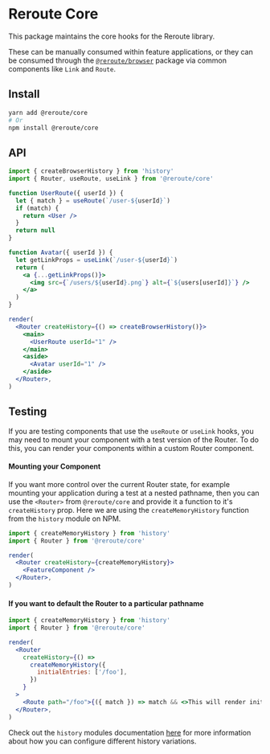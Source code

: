 # Reroute Core

This package maintains the core hooks for the Reroute library.

These can be manually consumed within feature applications, or they can be consumed through the
[`@reroute/browser`](https://github.com/hamlim/reroute/tree/master/browser) package via common
components like `Link` and `Route`.

## Install

```sh
yarn add @reroute/core
# Or
npm install @reroute/core
```

## API

```jsx
import { createBrowserHistory } from 'history'
import { Router, useRoute, useLink } from '@reroute/core'

function UserRoute({ userId }) {
  let { match } = useRoute(`/user-${userId}`)
  if (match) {
    return <User />
  }
  return null
}

function Avatar({ userId }) {
  let getLinkProps = useLink(`/user-${userId}`)
  return (
    <a {...getLinkProps()}>
      <img src={`/users/${userId}.png`} alt={`${users[userId]}`} />
    </a>
  )
}

render(
  <Router createHistory={() => createBrowserHistory()}>
    <main>
      <UserRoute userId="1" />
    </main>
    <aside>
      <Avatar userId="1" />
    </aside>
  </Router>,
)
```

## Testing

If you are testing components that use the `useRoute` or `useLink` hooks, you may need to mount your
component with a test version of the Router. To do this, you can render your components within a
custom Router component.

#### Mounting your Component

If you want more control over the current Router state, for example mounting your application during
a test at a nested pathname, then you can use the `<Router>` from `@reroute/core` and provide it a
function to it's `createHistory` prop. Here we are using the `createMemoryHistory` function from the
`history` module on NPM.

```jsx
import { createMemoryHistory } from 'history'
import { Router } from '@reroute/core'

render(
  <Router createHistory={createMemoryHistory}>
    <FeatureComponent />
  </Router>,
)
```

#### If you want to default the Router to a particular pathname

```jsx
import { createMemoryHistory } from 'history'
import { Router } from '@reroute/core'

render(
  <Router
    createHistory={() =>
      createMemoryHistory({
        initialEntries: ['/foo'],
      })
    }
  >
    <Route path="/foo">{({ match }) => match && <>This will render initially</>}</Route>
  </Router>,
)
```

Check out the `history` modules documentation [here](https://www.npmjs.com/package/history#usage)
for more information about how you can configure different history variations.
